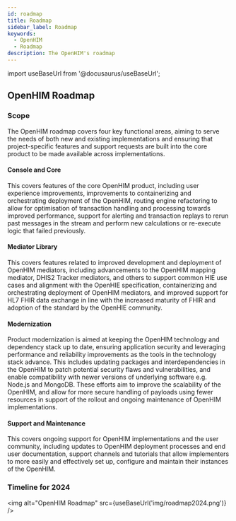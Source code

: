 ```yaml
---
id: roadmap
title: Roadmap
sidebar_label: Roadmap
keywords:
  - OpenHIM
  - Roadmap
description: The OpenHIM's roadmap
---
```


import useBaseUrl from '@docusaurus/useBaseUrl';

## OpenHIM Roadmap

### Scope

The OpenHIM roadmap covers four key functional areas, aiming to serve the needs of both new and existing implementations and ensuring that project-specific features and support requests are built into the core product to be made available across implementations.

#### Console and Core

This covers features of the core OpenHIM product, including user experience improvements, improvements to containerizing and orchestrating deployment of the OpenHIM, routing engine refactoring to allow for optimisation of transaction handling and processing towards improved performance, support for alerting and transaction replays to rerun past messages in the stream and perform new calculations or re-execute logic that failed previously.

#### Mediator Library

This covers features related to improved development and deployment of OpenHIM mediators, including advancements to the OpenHIM mapping mediator, DHIS2 Tracker mediators, and others to support common HIE use cases and alignment with the OpenHIE specification, containerizing and orchestrating deployment of OpenHIM mediators, and improved support for HL7 FHIR data exchange in line with the increased maturity of FHIR and adoption of the standard by the OpenHIE community.

#### Modernization

Product modernization is aimed at keeping the OpenHIM technology and dependency stack up to date, ensuring application security and leveraging performance and reliability improvements as the tools in the technology stack advance. This includes updating packages and interdependencies in the OpenHIM to patch potential security flaws and vulnerabilities, and enable compatibility with newer versions of underlying software e.g. Node.js and MongoDB. These efforts aim to improve the scalability of the OpenHIM, and allow for more secure handling of payloads using fewer resources in support of the rollout and ongoing maintenance of OpenHIM implementations.

#### Support and Maintenance

This covers ongoing support for OpenHIM implementations and the user community, including updates to OpenHIM deployment processes and end user documentation, support channels and tutorials that allow implementers to more easily and effectively set up, configure and maintain their instances of the OpenHIM.

### Timeline for 2024

<img alt="OpenHIM Roadmap" src={useBaseUrl('img/roadmap2024.png')} />
